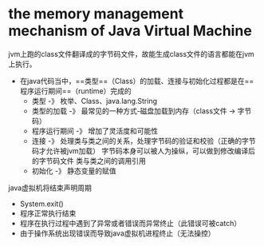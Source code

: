 # the memory management mechanism of Java Virtual Machine

jvm上跑的class文件翻译成的字节码文件，故能生成class文件的语言都能在jvm上执行。


+ 在java代码当中，==类型==（Class）的加载、连接与初始化过程都是在==程序运行期间==（runtime）完成的
    + 类型 -》 枚举、Class、java.lang.String
    + 类型的加载 -》 最常见的一种方式-磁盘加载到内存（class文件 -> 字节码）
    + 程序运行期间 -》 增加了灵活度和可能性
    + 连接 -》 处理类与类之间的关系，处理字节码的验证和校验（正确的字节码才允许被jvm加载） 字节码本身可以被人为操纵，可以做到修改编译后的字节码文件
    类与类之间的调用引用
    + 初始化 -》 静态变量的赋值


java虚拟机将结束声明周期

+ System.exit()
+ 程序正常执行结束
+ 程序在执行过程中遇到了异常或者错误而异常终止（此错误可被catch）
+ 由于操作系统出现错误而导致java虚拟机进程终止（无法操控）

